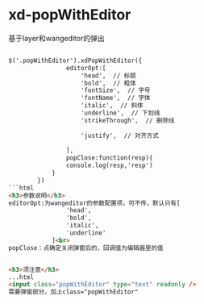 # xd-popWithEditor
基于layer和wangeditor的弹出
```html

$('.popWithEditor').xdPopWithEditor({
                editorOpt:[
                    'head',  // 标题
                    'bold',  // 粗体
                    'fontSize',  // 字号
                    'fontName',  // 字体
                    'italic',  // 斜体
                    'underline',  // 下划线
                    'strikeThrough',  // 删除线
                    
                    'justify',  // 对齐方式
                
                ],
                popClose:function(resp){
                console.log(resp,'resp')
            }
        })
```html
<h3>参数说明</h3>
editorOpt:为wangeditor的参数配置项，可不传，默认只有[
                'head',
                'bold',
                'italic',
                'underline'
            ]<br>
popClose：点确定关闭弹窗后的，回调值为编辑器里的值


<h3>须注意</h3>
...html
<input class="popWithEditor" type="text" readonly />
需要弹窗部分，加上class="popWithEditor"
